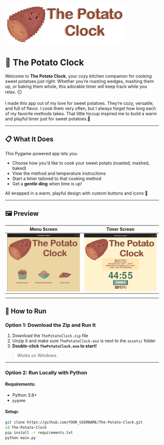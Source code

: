 ![Title Banner](assets/title_icon.PNG)

# 🍠 The Potato Clock

Welcome to **The Potato Clock**, your cozy kitchen companion for cooking sweet potatoes *just right*. Whether you’re roasting wedges, mashing them up, or baking them whole, this adorable timer will keep track while you relax. ⏲️

I made this app out of my love for sweet potatoes. They’re cozy, versatile, and full of flavor. I cook them very often, but I always forget how long each of my favorite methods takes.
That little hiccup inspired me to build a warm and playful timer just for sweet potatoes.💛

---

## 📋 What It Does

This Pygame-powered app lets you:

- Choose how you'd like to cook your sweet potato (roasted, mashed, baked)
- View the method and temperature instructions
- Start a timer tailored to that cooking method
- Get a **gentle ding** when time is up!

All wrapped in a warm, playful design with custom buttons and icons 💫

---

## 🖼️ Preview

| Menu Screen | Timer Screen |
|-------------|--------------|
| ![menu](assets/menu_preview.png) | ![timer](assets/timer_preview.png) |

---

## 🚀 How to Run

### Option 1: Download the Zip and Run It

1. Download the `ThePotatoClock.zip` file  
2. Unzip it and make sure `ThePotatoClock.exe` is next to the `assets/` folder  
3. **Double-click `ThePotatoClock.exe` to start!**

> Works on Windows.

---

### Option 2: Run Locally with Python

#### Requirements:
- Python 3.8+
- `pygame`

#### Setup:

```bash
git clone https://github.com/YOUR_USERNAME/The-Potato-Clock.git
cd The-Potato-Clock
pip install -r requirements.txt
python main.py
